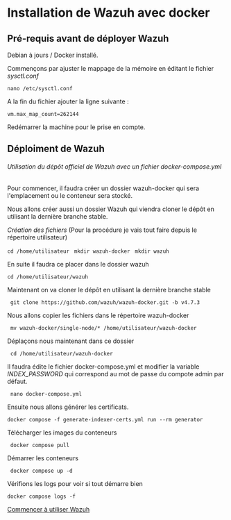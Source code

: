 # Installation de Wazuh avec docker

## Pré-requis avant de déployer Wazuh

Debian à jours / Docker installé.

Commençons par ajuster le mappage de la mémoire en éditant le fichier *sysctl.conf*

``` nano /etc/sysctl.conf ```

A la fin du fichier ajouter la ligne suivante : 

``` vm.max_map_count=262144 ```

Redémarrer la machine pour le prise en compte.

## Déploiment de Wazuh

###### Utilisation du dépôt officiel de Wazuh avec un fichier *docker-compose.yml*

Pour commencer, il faudra créer un dossier wazuh-docker qui sera l'emplacement ou le conteneur sera stocké.

Nous allons créer aussi un dossier Wazuh qui viendra cloner le dépôt en utilisant la dernière branche stable.


*Création des fichiers* (Pour la procédure je vais tout faire depuis le répertoire utilisateur)

```` cd /home/utilisateur ```` 
````  mkdir wazuh-docker ```` 
````  mkdir wazuh ```` 

En suite il faudra ce placer dans le dossier wazuh

```` cd /home/utilisateur/wazuh ```` 

Maintenant on va cloner le dépôt en utilisant la dernière branche stable

````  git clone https://github.com/wazuh/wazuh-docker.git -b v4.7.3 ```` 

Nous allons copier les fichiers dans le répertoire wazuh-docker

````  mv wazuh-docker/single-node/* /home/utilisateur/wazuh-docker ```` 

Déplaçons nous maintenant dans ce dossier 

````  cd /home/utilisateur/wazuh-docker ```` 

Il faudra édite le fichier docker-compose.yml et modifier la variable *INDEX_PASSWORD* qui correspond au mot de passe du compote admin par défaut.

````  nano docker-compose.yml ```` 

Ensuite nous allons générer les certificats.

```` docker compose -f generate-indexer-certs.yml run --rm generator ```` 

Télécharger les images du conteneurs 

````  docker compose pull ```` 

Démarrer les conteneurs 

````  docker compose up -d ```` 

Vérifions les logs pour voir si tout démarre bien

```` docker compose logs -f ```` 


[Commencer à utiliser Wazuh](https://github.com/Jrb62/Formation-AIS-et-DevOps/blob/aa25c361f5e57ae7ec536041b75e1c0c1901bffe/DevOps/Docker/WazuhxSuricata/Commencer-Wazuh)

